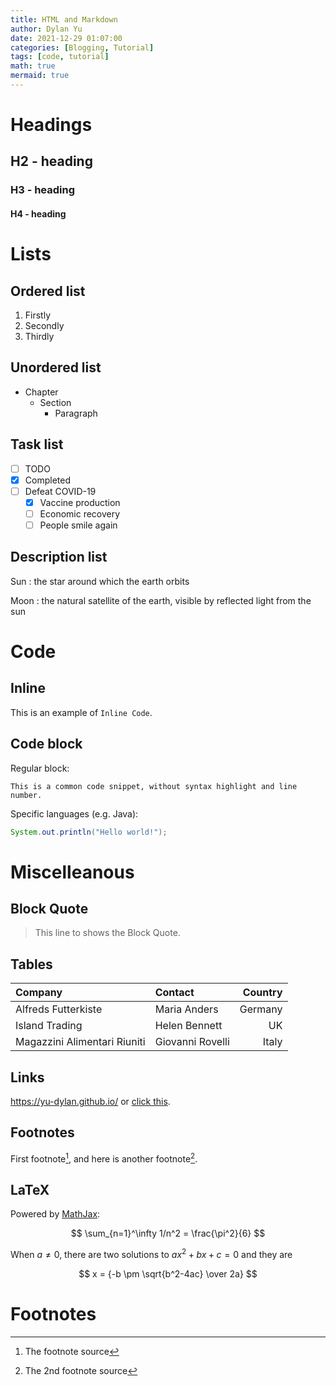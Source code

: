 ```yaml
---
title: HTML and Markdown
author: Dylan Yu
date: 2021-12-29 01:07:00
categories: [Blogging, Tutorial]
tags: [code, tutorial]
math: true
mermaid: true
---
```


# Headings

<h2 data-toc-skip>H2 - heading</h2>

<h3 data-toc-skip>H3 - heading</h3>

<h4>H4 - heading</h4>

# Lists

## Ordered list

1. Firstly
2. Secondly
3. Thirdly

## Unordered list

- Chapter
  - Section
    - Paragraph

## Task list

- [ ] TODO
- [x] Completed
- [ ] Defeat COVID-19
  - [x] Vaccine production
  - [ ] Economic recovery
  - [ ] People smile again

## Description list

Sun
: the star around which the earth orbits

Moon
: the natural satellite of the earth, visible by reflected light from the sun

# Code

## Inline

This is an example of `Inline Code`.

## Code block

Regular block:

```
This is a common code snippet, without syntax highlight and line number.
```

Specific languages (e.g. Java):

```java
System.out.println("Hello world!");
```

# Miscelleanous

## Block Quote

> This line to shows the Block Quote.

## Tables

| Company                      | Contact          | Country |
|:-----------------------------|:-----------------|--------:|
| Alfreds Futterkiste          | Maria Anders     | Germany |
| Island Trading               | Helen Bennett    | UK      |
| Magazzini Alimentari Riuniti | Giovanni Rovelli | Italy   |

## Links

<https://yu-dylan.github.io/> or [click this](https://yu-dylan.github.io/).

## Footnotes

First footnote[^fn1], and here is another footnote[^fn2].

## LaTeX

Powered by [MathJax](https://www.mathjax.org/):

$$ \sum_{n=1}^\infty 1/n^2 = \frac{\pi^2}{6} $$

When $a \ne 0$, there are two solutions to $ax^2 + bx + c = 0$ and they are

$$ x = {-b \pm \sqrt{b^2-4ac} \over 2a} $$

# Footnotes

[^fn1]: The footnote source
[^fn2]: The 2nd footnote source
